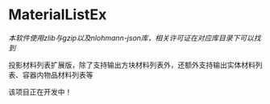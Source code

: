 # MaterialListEx
*本软件使用zlib与gzip以及nlohmann-json库，相关许可证在对应库目录下可以找到*

投影材料列表扩展版，除了支持输出方块材料列表外，还额外支持输出实体材料列表、容器内物品材料列表等

该项目正在开发中！
